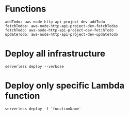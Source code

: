 # Functions

```
addTodo: aws-node-http-api-project-dev-addTodo
fetchTodos: aws-node-http-api-project-dev-fetchTodos
fetchTodo: aws-node-http-api-project-dev-fetchTodo
updateTodo: aws-node-http-api-project-dev-updateTodo
```

# Deploy all infrastructure

```
serverless deploy --verbose
```

# Deploy only specific Lambda function

```
serverless deploy -f `functionName`
```
